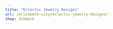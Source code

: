 ```yaml
---
title: "Eclectic Jewelry Designs"
url: /elizabeth-city/eclectic-jewelry-designs/
shop: Schmuck
---
```

